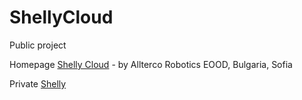 # ShellyCloud
Public project

Homepage [Shelly Cloud](https://shelly.cloud/) - by Allterco Robotics EOOD, Bulgaria, Sofia

Private [Shelly](https://github.com/griemide/Shelly)
